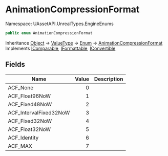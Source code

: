 # AnimationCompressionFormat

Namespace: UAssetAPI.UnrealTypes.EngineEnums

```csharp
public enum AnimationCompressionFormat
```

Inheritance [Object](https://docs.microsoft.com/en-us/dotnet/api/system.object) → [ValueType](https://docs.microsoft.com/en-us/dotnet/api/system.valuetype) → [Enum](https://docs.microsoft.com/en-us/dotnet/api/system.enum) → [AnimationCompressionFormat](./uassetapi.unrealtypes.engineenums.animationcompressionformat.md)<br>
Implements [IComparable](https://docs.microsoft.com/en-us/dotnet/api/system.icomparable), [IFormattable](https://docs.microsoft.com/en-us/dotnet/api/system.iformattable), [IConvertible](https://docs.microsoft.com/en-us/dotnet/api/system.iconvertible)

## Fields

| Name | Value | Description |
| --- | --: | --- |
| ACF_None | 0 |  |
| ACF_Float96NoW | 1 |  |
| ACF_Fixed48NoW | 2 |  |
| ACF_IntervalFixed32NoW | 3 |  |
| ACF_Fixed32NoW | 4 |  |
| ACF_Float32NoW | 5 |  |
| ACF_Identity | 6 |  |
| ACF_MAX | 7 |  |
